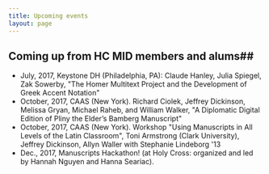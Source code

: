 ```yaml
---
title: Upcoming events
layout: page
---
```


## Coming up from HC MID members and alums##


- July, 2017, Keystone DH (Philadelphia, PA):  Claude Hanley, Julia Spiegel, Zak Sowerby, "The Homer Multitext Project and the Development of Greek Accent Notation"
- October, 2017, CAAS (New York). Richard Ciolek, Jeffrey Dickinson, Melissa Gryan, Michael Raheb, and William Walker, "A Diplomatic Digital Edition of Pliny the Elder’s Bamberg Manuscript"
- October, 2017, CAAS (New York).  Workshop
"Using Manuscripts in All Levels of the Latin  Classroom", Toni Armstrong (Clark University), Jeffrey Dickinson, Allyn Waller with Stephanie Lindeborg '13
- Dec., 2017, Manuscripts Hackathon! (at Holy Cross: organized and led by Hannah Nguyen and Hanna Seariac).
